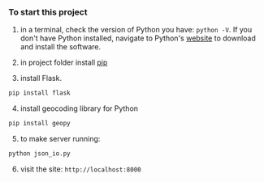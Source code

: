 

### To start this project

1. in a terminal, check the version of Python you have: `python -V`. If you don't have Python installed, navigate to Python's [website](https://www.python.org/) to download and install the software.

2. in project folder install [pip](https://pypi.org/project/pip/)

3. install Flask.

```bash
pip install flask
```
4. install geocoding library for Python

```bash
pip install geopy
```

5. to make server running:

```bash
python json_io.py
```

6. visit the site: `http://localhost:8000`
